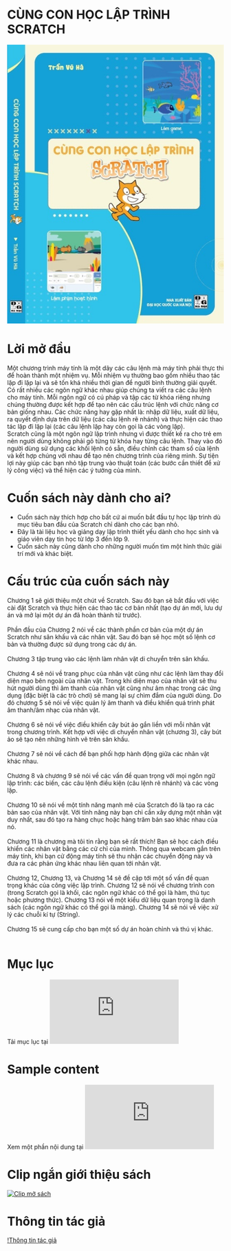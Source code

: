 # CÙNG CON HỌC LẬP TRÌNH SCRATCH
![Bìa sách](https://github.com/vuhatran/scratchbook/blob/main/misc/bia%201.jpg)
# Lời mở đầu
Một chương trình máy tính là một dãy các câu lệnh mà máy tính phải thực thi để hoàn thành một nhiệm vụ. Mỗi nhiệm vụ thường bao gồm nhiều thao tác lặp đi lặp lại và sẽ tốn khá nhiều thời gian để người bình thường giải quyết. Có rất nhiều các ngôn ngữ khác nhau giúp chúng ta viết ra các câu lệnh cho máy tính. Mỗi ngôn ngữ có cú pháp và tập các từ khóa riêng nhưng chúng thường được kết hợp để tạo nên các cấu trúc lệnh với chức năng cơ bản giống nhau. Các chức năng hay gặp nhất là: nhập dữ liệu, xuất dữ liệu, ra quyết định dựa trên dữ liệu (các câu lệnh rẽ nhánh) và thực hiện các thao tác lặp đi lặp lại (các câu lệnh lặp hay còn gọi là các vòng lặp).<br/>
Scratch cũng là một ngôn ngữ lập trình nhưng vì được thiết kế ra cho trẻ em nên người dùng không phải gõ từng từ khóa hay từng câu lệnh. Thay vào đó người dùng sử dụng các khối lệnh có sẵn, điều chỉnh các tham số của lệnh và kết hợp chúng với nhau để tạo nên chương trình của riêng mình. Sự tiện lợi này giúp các bạn nhỏ tập trung vào thuật toán (các bước cần thiết để xử lý công việc) và thể hiện các ý tưởng của mình.

# Cuốn sách này dành cho ai?
* Cuốn sách này thích hợp cho bất cứ ai muốn bắt đầu tự học lập trình dù mục tiêu ban đầu của Scratch chỉ dành cho các bạn nhỏ.
* Đây là tài liệu học và giảng dạy lập trình thiết yếu dành cho học sinh và giáo viên dạy tin học từ lớp 3 đến lớp 9.
* Cuốn sách này cũng dành cho những người muốn tìm một hình thức giải trí mới và khác biệt.

# Cấu trúc của cuốn sách này
  Chương 1 sẽ giới thiệu một chút về Scratch. Sau đó bạn sẽ bắt đầu với việc cài đặt Scratch và thực hiện các thao tác cơ bản nhất (tạo dự án mới, lưu dự án và mở lại một dự án đã hoàn thành từ trước). <br/><br/>
  Phần đầu của Chương 2 nói về các thành phần cơ bản của một dự án Scratch như sân khấu và các nhân vật. Sau đó bạn sẽ học một số lệnh cơ bản và thường được sử dụng trong các dự án.<br/><br/>
  Chương 3 tập trung vào các lệnh làm nhân vật di chuyển trên sân khấu.<br/><br/>
  Chương 4 sẽ nói về trang phục của nhân vật cũng như các lệnh làm thay đổi diện mạo bên ngoài của nhân vật. Trong khi diện mạo của nhân vật sẽ thu hút người dùng thì âm thanh của nhân vật cũng như âm nhạc trong các ứng dụng (đặc biệt là các trò chơi) sẽ mang lại sự chìm đắm của người dùng. Do đó chương 5 sẽ nói về việc quản lý âm thanh và điều khiển quá trình phát âm thanh/âm nhạc của nhân vật.<br/><br/>
  Chương 6 sẽ nói về việc điều khiển cây bút ảo gắn liền với mỗi nhân vật trong chương trình. Kết hợp với việc di chuyển nhân vật (chương 3), cây bút ảo sẽ tạo nên những hình vẽ trên sân khấu.<br/><br/>
  Chương 7 sẽ nói về cách để bạn phối hợp hành động giữa các nhân vật khác nhau.<br/><br/>
  Chương 8 và chương 9 sẽ nói về các vấn đề quan trọng với mọi ngôn ngữ lập trình: các biến, các câu lệnh điều kiện (câu lệnh rẽ nhánh) và các vòng lặp.<br/><br/>
  Chương 10 sẽ nói về một tính năng mạnh mẽ của Scratch đó là tạo ra các bản sao của nhân vật. Với tính năng này bạn chỉ cần xây dựng một nhân vật duy nhất, sau đó tạo ra hàng chục hoặc hàng trăm bản sao khác nhau của nó. <br/><br/>
  Chương 11 là chương mà tôi tin rằng bạn sẽ rất thích! Bạn sẽ học cách điều khiển các nhân vật bằng các cử chỉ của mình. Thông qua webcam gắn trên máy tính, khi bạn cử động máy tính sẽ thu nhận các chuyển động này và đưa ra các phản ứng khác nhau liên quan tới nhân vật.<br/><br/>
  Chương 12, Chương 13, và Chương 14 sẽ đề cập tới một số vấn đề quan trọng khác của công việc lập trình. Chương 12 sẽ nói về chương trình con (trong Scratch gọi là khối, các ngôn ngữ khác có thể gọi là hàm, thủ tục hoặc phương thức). Chương 13 nói về một kiểu dữ liệu quan trọng là danh sách (các ngôn ngữ khác có thể gọi là mảng). Chương 14 sẽ nói về việc xử lý các chuỗi kí tự (String).<br/><br/>
Chương 15 sẽ cung cấp cho bạn một số dự án hoàn chỉnh và thú vị khác.<br/><br/>

# Mục lục
Tải mục lục tại ![đây](https://github.com/vuhatran/scratchbook/blob/main/misc/muc%20luc.pdf)

# Sample content
Xem một phần nội dung tại ![đây](https://github.com/vuhatran/scratchbook/blob/main/misc/first%20pages.pdf)

# Clip ngắn giới thiệu sách
[![Clip mở sách](https://img.youtube.com/vi/dJkmvpZPW44/0.jpg)](https://www.youtube.com/watch?v=dJkmvpZPW44)

# Thông tin tác giả
[!Thông tin tác giả](https://www.vnua.edu.vn/trang-ca-nhan/tran-vu-ha-191)
